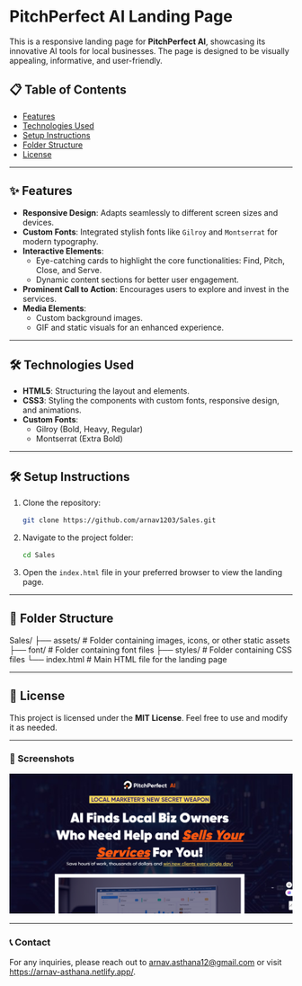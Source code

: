 # PitchPerfect AI Landing Page

This is a responsive landing page for **PitchPerfect AI**, showcasing its innovative AI tools for local businesses. The page is designed to be visually appealing, informative, and user-friendly.

## 📋 Table of Contents
- [Features](#features)
- [Technologies Used](#technologies-used)
- [Setup Instructions](#setup-instructions)
- [Folder Structure](#folder-structure)
- [License](#license)

---

## ✨ Features
- **Responsive Design**: Adapts seamlessly to different screen sizes and devices.
- **Custom Fonts**: Integrated stylish fonts like `Gilroy` and `Montserrat` for modern typography.
- **Interactive Elements**:
  - Eye-catching cards to highlight the core functionalities: Find, Pitch, Close, and Serve.
  - Dynamic content sections for better user engagement.
- **Prominent Call to Action**: Encourages users to explore and invest in the services.
- **Media Elements**:
  - Custom background images.
  - GIF and static visuals for an enhanced experience.

---

## 🛠️ Technologies Used
- **HTML5**: Structuring the layout and elements.
- **CSS3**: Styling the components with custom fonts, responsive design, and animations.
- **Custom Fonts**:
  - Gilroy (Bold, Heavy, Regular)
  - Montserrat (Extra Bold)

---

## 🛠️ Setup Instructions
1. Clone the repository:
    ```bash
    git clone https://github.com/arnav1203/Sales.git
    ```
2. Navigate to the project folder:
    ```bash
    cd Sales
    ```
3. Open the `index.html` file in your preferred browser to view the landing page.

---

## 📁 Folder Structure
Sales/
├── assets/               # Folder containing images, icons, or other static assets
├── font/                 # Folder containing font files
├── styles/               # Folder containing CSS files
└── index.html            # Main HTML file for the landing page

---

## 📄 License
This project is licensed under the **MIT License**. Feel free to use and modify it as needed.

---

### 🎨 Screenshots
![Screenshot of the Landing Page](./assets/Landingpage.png)

---

### 📞 Contact
For any inquiries, please reach out to arnav.asthana12@gmail.com or visit https://arnav-asthana.netlify.app/.

